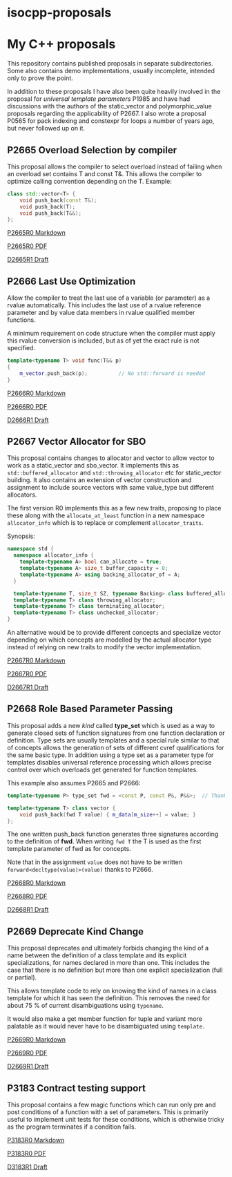 # isocpp-proposals

# My C++ proposals

This repository contains published proposals in separate subdirectories. Some also contains demo implementations, usually
incomplete, intended only to prove the point.

In addition to these proposals I have also been quite heavily involved in the proposal for *universal template parameters* P1985 and have had discussions with the authors of the static_vector and polymorphic_value proposals regarding the applicability of P2667. I also wrote a proposal P0565 for pack indexing and constexpr for loops a number of years ago, but never followed up on it.

## P2665 Overload Selection by compiler

This proposal allows the compiler to select overload instead of failing when an overload set contains T and const T&. This
allows the compiler to optimize calling convention depending on the T. Example:

```C++
class std::vector<T> {
    void push_back(const T&);
    void push_back(T);
    void push_back(T&&);
};
```

[P2665R0 Markdown](P2665-OverloadSelection/Published/P2665R0.md)

[P2665R0 PDF](P2665-OverloadSelection/Published/P2665R0.pdf)

[D2665R1 Draft](D2665R1.md)

## P2666 Last Use Optimization

Allow the compiler to treat the last use of a variable (or parameter) as a rvalue automatically. This includes the last use of a rvalue reference parameter and by value data members in rvalue qualified member functions.

A minimum requirement on code structure when the compiler must apply this rvalue conversion is included, but as of yet the exact rule is not specified.

```C++
template<typename T> void func(T&& p)
{
	m_vector.push_back(p);			// No std::forward is needed
}
```

[P2666R0 Markdown](P2666-LastUseOptimization/Published/P2666R0.md)

[P2666R0 PDF](P2666-LastUseOptimization/Published/P2666R0.pdf)

[D2666R1 Draft](D2666R1.md)

## P2667 Vector Allocator for SBO

This proposal contains changes to allocator and vector to allow vector to work as a static_vector and sbo_vector. It implements this as `std::buffered_allocator` and `std::throwing_allocator` etc for static_vector building. It also contains an extension of vector construction and assignment to include source vectors with same value_type but different allocators.

The first version R0 implements this as a few new traits, proposing to place these along with the `allocate_at_least` function in a new namespace `allocator_info` which is to replace or complement `allocator_traits`.

Synopsis:

```C++
namespace std {
  namespace allocator_info {
    template<typename A> bool can_allocate = true;
    template<typename A> size_t buffer_capacity = 0;
    template<typename A> using backing_allocator_of = A;
  }

  template<typename T, size_t SZ, typename Backing> class buffered_allocator;
  template<typename T> class throwing_allocator;
  template<typename T> class terminating_allocator;
  template<typename T> class unchecked_allocator;
}
```

An alternative would be to provide different concepts and specialize vector depending on which concepts are modelled by the actual allocator type instead of relying on new traits to modify the vector implementation.

[P2667R0 Markdown](P2667-VectorAllocatorForSBO/Published/P2667R0.md)

[P2667R0 PDF](P2667-VectorAllocatorForSBO/Published/P2667R0.pdf)

[D2667R1 Draft](D2667R1.md)

## P2668 Role Based Parameter Passing

This proposal adds a new *kind* called **type_set** which is used as a way to generate closed sets of function signatures from one function declaration or definition. Type sets are usually templates and a special rule similar to that of concepts allows the generation of sets of different cvref qualifications for the same basic type. In addition using a type set as a parameter type for templates disables universal reference processing which allows precise control over which overloads get generated for function templates.

This example also assumes P2665 and P2666:

```C++
template<typename P> type_set fwd = <const P, const P&, P&&>;  // Thanks to P2665

template<typename T> class vector {
    void push_back(fwd T value) { m_data[m_size++] = value; }
};
```

The one written push_back function generates three signatures according to the definition of **fwd**. When writing `fwd T` the T is used as the first template parameter of fwd as for concepts.

Note that in the assignment `value` does not have to be written `forward<decltype(value)>(value)` thanks to P2666.

[P2668R0 Markdown](P2668-RoleBasedParameterPassing/Published/P2668R0.md)

[P2668R0 PDF](P2668-RoleBasedParameterPassing/Published/P2668R0.pdf)

[D2668R1 Draft](D2668R1.md)

## P2669 Deprecate Kind Change

This proposal deprecates and ultimately forbids changing the kind of a name between the definition of a class template and its explicit specializations, for names declared in more than one. This includes the case that there is no definition but more than one explicit specialization (full or partial).

This allows template code to rely on knowing the kind of names in a class template for which it has seen the definition. This removes the need for about 75 % of current disambiguations using `typename`.

It would also make a get member function for tuple and variant more palatable as it would never have to be disambiguated using `template.`

[P2669R0 Markdown](P2669-DeprecateKindChange/Published/P2669R0.md)

[P2669R0 PDF](P2669-DeprecateKindChange/Published/P2669R0.pdf)

[D2669R1 Draft](D2669R1.md)

## P3183 Contract testing support

This proposal contains a few magic functions which can run only pre and post conditions of a function with a set of parameters. This is primarily useful to implement unit tests for these conditions, which is otherwise tricky as the program terminates if a condition fails.

[P3183R0 Markdown](P3183-ContractTestingSupport/Published/P3183R0.md)

[P3183R0 PDF](P3183-ContractTestingSupport/Published/P3183R0.pdf)

[D3183R1 Draft](D3183R1.md)
